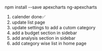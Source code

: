 <!-- install command -->
npm install --save apexcharts ng-apexcharts



<!-- Next Task -->
1. calender done✅
2. update list page
3. update settings to add a cutom category
4. add a budget section in sidebar
5. add analysis section in sidebar
6. add category wise list in home page